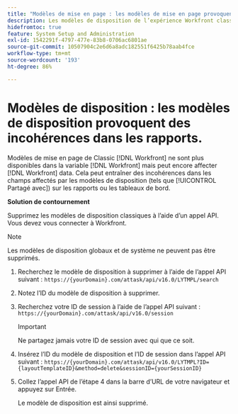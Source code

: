 ```yaml
---
title: "Modèles de mise en page : les modèles de mise en page provoquent des incohérences dans les rapports"
description: Les modèles de disposition de l’expérience Workfront classique ne sont plus disponibles dans l’interface Workfront, mais peuvent tout de même affecter les données Workfront. Cela peut entraîner des incohérences dans les champs affectés par les modèles de disposition (tels que Partagé avec) sur les rapports ou les tableaux de bord.
hidefromtoc: true
feature: System Setup and Administration
exl-id: 1542291f-4797-477e-83b8-0706ac6801ae
source-git-commit: 10507904c2e6d6a8adc182551f6425b78aab4fce
workflow-type: tm+mt
source-wordcount: '193'
ht-degree: 86%

---
```


# Modèles de disposition : les modèles de disposition provoquent des incohérences dans les rapports.

Modèles de mise en page de Classic [!DNL Workfront] ne sont plus disponibles dans la variable [!DNL Workfront] mais peut encore affecter [!DNL Workfront] data. Cela peut entraîner des incohérences dans les champs affectés par les modèles de disposition (tels que [!UICONTROL Partagé avec]) sur les rapports ou les tableaux de bord.

**Solution de contournement**

Supprimez les modèles de disposition classiques à l’aide d’un appel API. Vous devez vous connecter à Workfront.

>[!NOTE]
>
>Les modèles de disposition globaux et de système ne peuvent pas être supprimés.

1. Recherchez le modèle de disposition à supprimer à l’aide de l’appel API suivant :
   `https://{yourDomain}.com/attask/api/v16.0/LYTMPL/search`
1. Notez l’ID du modèle de disposition à supprimer.
1. Recherchez votre ID de session à l’aide de l’appel API suivant :
   `https://{yourDomain}.com/attask/api/v16.0/session`

   >[!IMPORTANT]
   >
   >Ne partagez jamais votre ID de session avec qui que ce soit.

1. Insérez l’ID du modèle de disposition et l’ID de session dans l’appel API suivant :
   `https://{yourDomain}.com/attask/api/v16.0/LYTMPL?ID={layoutTemplateID}&method=delete&sessionID={yourSessionID}`
1. Collez l’appel API de l’étape 4 dans la barre d’URL de votre navigateur et appuyez sur Entrée.

   Le modèle de disposition est ainsi supprimé.
